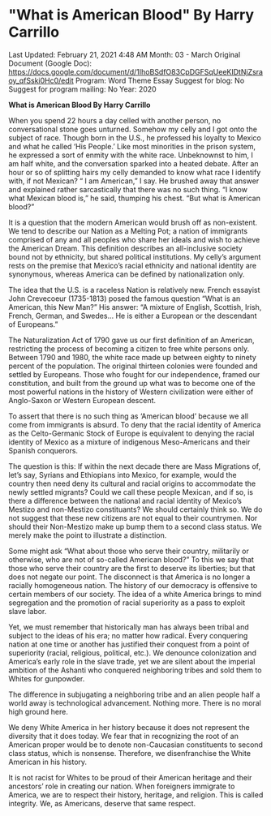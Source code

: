 # "What is American Blood" By Harry Carrillo

Last Updated: February 21, 2021 4:48 AM
Month: 03 - March
Original Document (Google Doc): https://docs.google.com/document/d/1IhoBSdfO83CpDGFSqUeeKIDtNjZsraoy_qfSski0Hc0/edit
Program: Word Theme Essay
Suggest for blog: No
Suggest for program mailing: No
Year: 2020

**What is American Blood By Harry Carrillo**

When you spend 22 hours a day celled with another person, no conversational stone goes unturned. Somehow my celly and I got onto the subject of race. Though born in the U.S., he professed his loyalty to Mexico and what he called ‘His People.’ Like most minorities in the prison system, he expressed a sort of enmity with the white race. Unbeknownst to him, I am half white, and the conversation sparked into a heated debate. After an hour or so of splitting hairs my celly demanded to know what race I identify with, if not Mexican? “ I am American,” I say. He brushed away that answer and explained rather sarcastically that there was no such thing. “I know what Mexican blood is,” he said, thumping his chest. “But what is American blood?”

It is a question that the modern American would brush off as non-existent. We tend to describe our Nation as a Melting Pot; a nation of immigrants comprised of any and all peoples who share her ideals and wish to achieve the American Dream. This definition describes an all-inclusive society bound not by ethnicity, but shared political institutions. My celly’s argument rests on the premise that Mexico’s racial ethnicity and national identity are synonymous, whereas America can be defined by nationalization only.

The idea that the U.S. is a raceless Nation is relatively new. French essayist John Crevecoeur (1735-1813) posed the famous question “What is an American, this New Man?” His answer: “A mixture of English, Scottish, Irish, French, German, and Swedes… He is either a European or the descendant of Europeans.”

The Naturalization Act of 1790 gave us our first definition of an American, restricting the process of becoming a citizen to free white persons only. Between 1790 and 1980, the white race made up between eighty to ninety percent of the population. The original thirteen colonies were founded and settled by Europeans. Those who fought for our independence, framed our constitution, and built from the ground up what was to become one of the most powerful nations in the history of Western civilization were either of Anglo-Saxon or Western European descent.

To assert that there is no such thing as ‘American blood’ because we all come from immigrants is absurd. To deny that the racial identity of America as the Celto-Germanic Stock of Europe is equivalent to denying the racial identity of Mexico as a mixture of indigenous Meso-Americans and their Spanish conquerors.

The question is this: If within the next decade there are Mass Migrations of, let’s say, Syrians and Ethiopians into Mexico, for example, would the country then need deny its cultural and racial origins to accommodate the newly settled migrants? Could we call these people Mexican, and if so, is there a difference between the national and racial identity of Mexico’s Mestizo and non-Mestizo constituants? We should certainly think so. We do not suggest that these new citizens are not equal to their countrymen. Nor should their Non-Mestizo make up bump them to a second class status. We merely make the point to illustrate a distinction.

Some might ask “What about those who serve their country, militarily or otherwise, who are not of so-called American blood?” To this we say that those who serve their country are the first to deserve its liberties; but that does not negate our point. The disconnect is that America is no longer a racially homogeneous nation. The history of our democracy is offensive to certain members of our society. The idea of a white America brings to mind segregation and the promotion of racial superiority as a pass to exploit slave labor.

Yet, we must remember that historically man has always been tribal and subject to the ideas of his era; no matter how radical. Every conquering nation at one time or another has justified their conquest from a point of superiority (racial, religious, political, etc.). We denounce colonization and America’s early role in the slave trade, yet we are silent about the imperial ambition of the Ashanti who conquered neighboring tribes and sold them to Whites for gunpowder.

The difference in subjugating a neighboring tribe and an alien people half a world away is technological advancement. Nothing more. There is no moral high ground here.

We deny White America in her history because it does not represent the diversity that it does today. We fear that in recognizing the root of an American proper would be to denote non-Caucasian constituents to second class status, which is nonsense. Therefore, we disenfranchise the White American in his history.

It is not racist for Whites to be proud of their American heritage and their ancestors’ role in creating our nation. When foreigners immigrate to America, we are to respect their history, heritage, and religion. This is called integrity. We, as Americans, deserve that same respect.